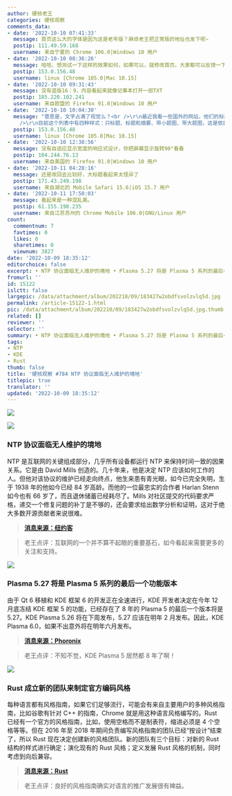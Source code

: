```yaml
---
author: 硬核老王
categories: 硬核观察
comments_data:
- date: '2022-10-10 07:41:33'
  message: 首页这么大的字体是因为这是老年版？麻烦老王把正常版的地址也发下呢~
  postip: 111.49.59.168
  username: 来自宁夏的 Chrome 106.0|Windows 10 用户
- date: '2022-10-10 08:36:26'
  message: 哈哈，想测试一下这样的效果如何，如果可以，就修改首页。大家都可以反馈一下。
  postip: 153.0.156.48
  username: linux [Chrome 105.0|Mac 10.15]
- date: '2022-10-10 09:31:43'
  message: 没有竖版16：9，内容看起来就像记事本打开一部TXT
  postip: 185.220.102.241
  username: 来自欧盟的 Firefox 91.0|Windows 10 用户
- date: '2022-10-10 10:04:30'
  message: "意思是，文字占满了视觉么？<br />\r\n最近我看一些国外的网站，他们的标题字体都特别大，而此前也有人反馈，首页图太多太多，所以我做了这样的尝试。<br
    />\r\n目前这个列表中有四种样式：只标题、标题和摘要、带小题图、带大题图，这是依据阅读量、评论量和是否是当天文章来决定的。"
  postip: 153.0.156.48
  username: linux [Chrome 105.0|Mac 10.15]
- date: '2022-10-10 12:38:56'
  message: 没有自适应显示宽度的响应式设计，你把屏幕显示旋转90°看看
  postip: 104.244.76.13
  username: 来自美国的 Firefox 91.0|Windows 10 用户
- date: '2022-10-11 04:28:16'
  message: 还是改回去比较好，大标题看起来太怪异了
  postip: 171.43.249.198
  username: 来自湖北的 Mobile Safari 15.6|iOS 15.7 用户
- date: '2022-10-11 17:50:03'
  message: 看起来是一种混乱美。
  postip: 61.155.198.235
  username: 来自江苏苏州的 Chrome Mobile 106.0|GNU/Linux 用户
count:
  commentnum: 7
  favtimes: 0
  likes: 0
  sharetimes: 0
  viewnum: 3827
date: '2022-10-09 18:35:12'
editorchoice: false
excerpt: • NTP 协议面临无人维护的境地 • Plasma 5.27 将是 Plasma 5 系列的最后一个功能版本 • Rust 成立新的团队来制定官方编码风格
fromurl: ''
id: 15122
islctt: false
largepic: /data/attachment/album/202210/09/183427w2obdfsvolzvlq5d.jpg
permalink: /article-15122-1.html
pic: /data/attachment/album/202210/09/183427w2obdfsvolzvlq5d.jpg.thumb.jpg
related: []
reviewer: ''
selector: ''
summary: • NTP 协议面临无人维护的境地 • Plasma 5.27 将是 Plasma 5 系列的最后一个功能版本 • Rust 成立新的团队来制定官方编码风格
tags:
- NTP
- KDE
- Rust
thumb: false
title: '硬核观察 #784 NTP 协议面临无人维护的境地'
titlepic: true
translator: ''
updated: '2022-10-09 18:35:12'
---
```


![](/data/attachment/album/202210/09/183427w2obdfsvolzvlq5d.jpg)


![](/data/attachment/album/202210/09/183433qnw9uizk88fgznwi.jpg)


### NTP 协议面临无人维护的境地


NTP 是互联网的关键组成部分，几乎所有设备都运行 NTP 来保持时间一致的因果关系。它是由 David Mills 创造的。几十年来，他是决定 NTP 应该如何工作的人。但他对该协议的维护已经走向终点，他生来患有青光眼，如今已完全失明，生于 1938 年的他如今已经 84 岁高龄。而他的一位最忠实的合作者 Harlan Stenn 如今也有 66 岁了，而且退休储蓄已经耗尽了。Mills 对社区提交的代码要求严格，递交一个修复问题的补丁是不够的，还会要求给出数学分析和证明，这对于绝大多数开源贡献者来说很难。



> 
> **[消息来源：纽约客](https://www.newyorker.com/tech/annals-of-technology/the-thorny-problem-of-keeping-the-internets-time)**
> 
> 
> 



> 
> 老王点评：互联网的一个并不算不起眼的重要基石，如今看起来需要更多的关注和支持。
> 
> 
> 


![](/data/attachment/album/202210/09/183444zagj24pzgqjupctt.jpg)


### Plasma 5.27 将是 Plasma 5 系列的最后一个功能版本


由于 Qt 6 移植和 KDE 框架 6 的开发正在全速进行，KDE 开发者决定在今年 12 月底冻结 KDE 框架 5 的功能，已经存在了 8 年的 Plasma 5 的最后一个版本将是 5.27。KDE Plasma 5.26 将在下周发布，5.27 应该在明年 2 月发布。因此，KDE Plasma 6.0，如果不出意外将在明年六月发布。



> 
> **[消息来源：Phoronix](https://www.phoronix.com/news/Plasma-5.27-Last-5-Release)**
> 
> 
> 



> 
> 老王点评：不知不觉，KDE Plasma 5 居然都 8 年了啊！
> 
> 
> 


![](/data/attachment/album/202210/09/183457d19u9fzgh91hsuht.jpg)


### Rust 成立新的团队来制定官方编码风格


每种语言都有风格指南，如果它们足够流行，可能会有来自主要用户的多种风格指南，比如谷歌有针对 C++ 的指南，Chrome 就是用这种语言风格编写的。Rust 已经有一个官方的风格指南，比如，使用空格而不是制表符，缩进必须是 4 个空格等等。但在 2016 年至 2018 年期间负责编写风格指南的团队已经“按设计”结束了，所以 Rust 现在决定创建新的风格团队。新的团队有三个目标：对新的 Rust 结构的样式进行确定；演化现有的 Rust 风格；定义发展 Rust 风格的机制，同时考虑到向后兼容。



> 
> **[消息来源：Rust](https://blog.rust-lang.org/inside-rust/2022/09/29/announcing-the-rust-style-team.html)**
> 
> 
> 



> 
> 老王点评：良好的风格指南确实对语言的推广发展很有裨益。
> 
> 
>
